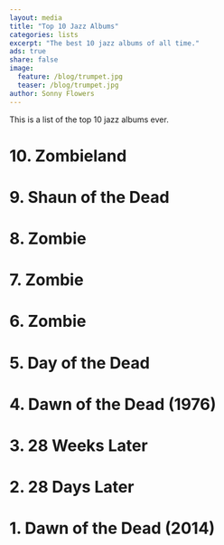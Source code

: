 ```yaml
---
layout: media
title: "Top 10 Jazz Albums"
categories: lists
excerpt: "The best 10 jazz albums of all time."
ads: true
share: false
image:
  feature: /blog/trumpet.jpg
  teaser: /blog/trumpet.jpg
author: Sonny Flowers
---
```


This is a list of the top 10 jazz albums ever.

# 10. Zombieland

# 9. Shaun of the Dead

# 8. Zombie

# 7. Zombie

# 6. Zombie

# 5. Day of the Dead

# 4. Dawn of the Dead (1976)

# 3. 28 Weeks Later

# 2. 28 Days Later

# 1. Dawn of the Dead (2014)
